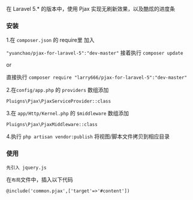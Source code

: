 在 Laravel 5.* 的版本中，使用 Pjax 实现无刷新效果，以及酷炫的进度条


### 安装

1.在 `composer.json` 的 require里 加入

`"yuanchao/pjax-for-laravel-5":"dev-master"` 接着执行 `composer update`

or

直接执行 `composer require "larry666/pjax-for-laravel-5":"dev-master"`



2.在`config/app.php` 的 `providers` 数组添加

`Pluigns\Pjax\PjaxServiceProvider::class`



3.在 `app/Http/Kernel.php` 的 `$middleware` 数组添加

`Pluigns\Pjax\PjaxMiddleware::class`



4.执行 `php artisan vendor:publish` 将视图/脚本文件拷贝到相应目录



### 使用

`先引入 jquery.js`

在`布局`文件中，插入以下代码

`@include('common.pjax',['target'=>'#content'])`

